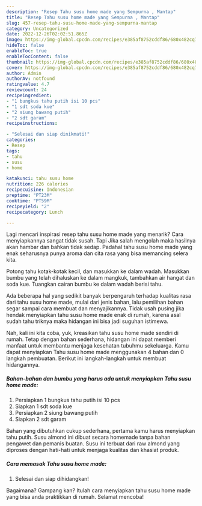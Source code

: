 ```yaml
---
description: "Resep Tahu susu home made yang Sempurna , Mantap"
title: "Resep Tahu susu home made yang Sempurna , Mantap"
slug: 457-resep-tahu-susu-home-made-yang-sempurna-mantap
category: Uncategorized
date: 2022-12-26T02:02:51.865Z
image: https://img-global.cpcdn.com/recipes/e385af8752cddf86/680x482cq70/tahu-susu-home-made-foto-resep-utama.jpg
hideToc: false
enableToc: true
enableTocContent: false
thumbnail: https://img-global.cpcdn.com/recipes/e385af8752cddf86/680x482cq70/tahu-susu-home-made-foto-resep-utama.jpg
cover: https://img-global.cpcdn.com/recipes/e385af8752cddf86/680x482cq70/tahu-susu-home-made-foto-resep-utama.jpg
author: Admin
authorAv: notfound
ratingvalue: 4.7
reviewcount: 24
recipeingredient:
- "1 bungkus tahu putih isi 10 pcs"
- "1 sdt soda kue"
- "2 siung bawang putih"
- "2 sdt garam"
recipeinstructions:

- "Selesai dan siap dinikmati!"
categories:
- Resep
tags:
- tahu
- susu
- home

katakunci: tahu susu home 
nutrition: 226 calories
recipecuisine: Indonesian
preptime: "PT23M"
cooktime: "PT59M"
recipeyield: "2"
recipecategory: Lunch

---
```



Lagi mencari inspirasi resep tahu susu home made yang menarik? Cara menyiapkannya sangat tidak susah. Tapi Jika salah mengolah maka hasilnya akan hambar dan bahkan tidak sedap. Padahal tahu susu home made yang enak seharusnya punya aroma dan cita rasa yang bisa memancing selera kita.


Potong tahu kotak-kotak kecil, dan masukkan ke dalam wadah. Masukkan bumbu yang telah dihaluskan ke dalam mangkuk, tambahkan air hangat dan soda kue. Tuangkan cairan bumbu ke dalam wadah berisi tahu.

Ada beberapa hal yang sedikit banyak berpengaruh terhadap kualitas rasa dari tahu susu home made, mulai dari jenis bahan, lalu pemilihan bahan segar sampai cara membuat dan menyajikannya. Tidak usah pusing jika hendak menyiapkan tahu susu home made enak di rumah, karena asal sudah tahu triknya maka hidangan ini bisa jadi suguhan istimewa.


Nah, kali ini kita coba, yuk, kreasikan tahu susu home made sendiri di rumah. Tetap dengan bahan sederhana, hidangan ini dapat memberi manfaat untuk membantu menjaga kesehatan tubuhmu sekeluarga. Kamu dapat menyiapkan Tahu susu home made menggunakan 4 bahan dan 0 langkah pembuatan. Berikut ini langkah-langkah untuk membuat hidangannya.

<!--inarticleads1-->

##### Bahan-bahan dan bumbu yang harus ada untuk menyiapkan Tahu susu home made:

1. Persiapkan 1 bungkus tahu putih isi 10 pcs
1. Siapkan 1 sdt soda kue
1. Persiapkan 2 siung bawang putih
1. Siapkan 2 sdt garam


Bahan yang dibutuhkan cukup sederhana, pertama kamu harus menyiapkan tahu putih. Susu almond ini dibuat secara homemade tanpa bahan pengawet dan pemanis buatan. Susu ini terbuat dari raw almond yang diproses dengan hati-hati untuk menjaga kualitas dan khasiat produk. 

<!--inarticleads2-->

##### Cara memasak Tahu susu home made:


1. Selesai dan siap dihidangkan!



Bagaimana? Gampang kan? Itulah cara menyiapkan tahu susu home made yang bisa anda praktikkan di rumah. Selamat mencoba!
